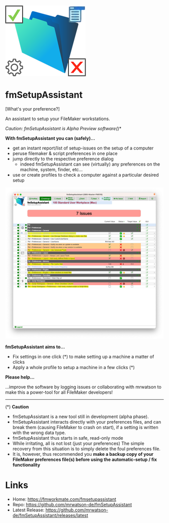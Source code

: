 ![fmSetupAssistant](fmSetupAssistant_Icon.png)

# fmSetupAssistant
[What's your preference?]

An assistant to setup your FileMaker workstations.

*Caution: fmSetupAssistant is Alpha Preview software(*)*

**With fmSetupAssistant you can (safely)…**

- get an instant report/list of setup-issues on the setup of a computer
- peruse filemaker & script preferences in one place
- jump directly to the respective preference dialog
  - indeed fmSetupAssistant can see (virtually) any preferences on the machine, system, finder, etc…
- use or create profiles to check a computer against a particular desired setup

![fmSetupAssistant](fmSetupAssistant_Settings_Standard_User_Workspace.png)


**fmSetupAssistant aims to…**

- Fix settings in one click (*) to make setting up a machine a matter of clicks
- Apply a whole profile to setup a machine in a few clicks (*)

**Please help…**

…improve the software by logging issues or collaborating with mrwatson to make this a power-tool for all FileMaker developers!

---

(*) **Caution** 
- fmSetupAssistant is a new tool still in development (alpha phase).
- fmSetupAssistant interacts directly with your preferences files, and can break them (causing FileMaker to crash on start), if a setting is written with the wrong data type.
- fmSetupAssistant thus starts in safe, read-only mode
- While irritating, all is not lost (just your preferences) The simple recovery from this situation is to simply delete the foul preferences file.
- It is, however, thus recommended you **make a backup copy of your FileMaker preferences file(s) before using the automatic-setup / fix functionality**


# Links

- Home: https://fmworkmate.com/fmsetupassistant
- Repo: https://github.com/mrwatson-de/fmSetupAssistant
- Latest Release: https://github.com/mrwatson-de/fmSetupAssistant/releases/latest